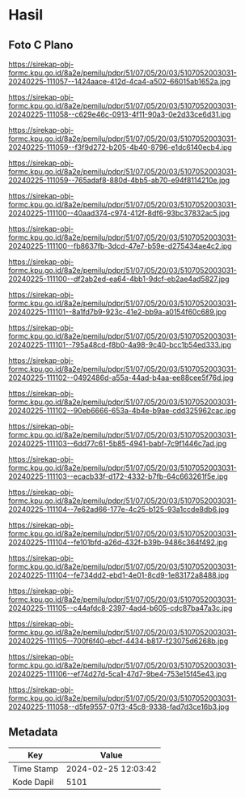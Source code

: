 # Hasil

## Foto C Plano

https://sirekap-obj-formc.kpu.go.id/8a2e/pemilu/pdpr/51/07/05/20/03/5107052003031-20240225-111057--1424aace-412d-4ca4-a502-66015ab1652a.jpg

https://sirekap-obj-formc.kpu.go.id/8a2e/pemilu/pdpr/51/07/05/20/03/5107052003031-20240225-111058--c629e46c-0913-4f11-90a3-0e2d33ce6d31.jpg

https://sirekap-obj-formc.kpu.go.id/8a2e/pemilu/pdpr/51/07/05/20/03/5107052003031-20240225-111059--f3f9d272-b205-4b40-8796-e1dc6140ecb4.jpg

https://sirekap-obj-formc.kpu.go.id/8a2e/pemilu/pdpr/51/07/05/20/03/5107052003031-20240225-111059--765adaf8-880d-4bb5-ab70-e94f8114210e.jpg

https://sirekap-obj-formc.kpu.go.id/8a2e/pemilu/pdpr/51/07/05/20/03/5107052003031-20240225-111100--40aad374-c974-412f-8df6-93bc37832ac5.jpg

https://sirekap-obj-formc.kpu.go.id/8a2e/pemilu/pdpr/51/07/05/20/03/5107052003031-20240225-111100--fb8637fb-3dcd-47e7-b59e-d275434ae4c2.jpg

https://sirekap-obj-formc.kpu.go.id/8a2e/pemilu/pdpr/51/07/05/20/03/5107052003031-20240225-111100--df2ab2ed-ea64-4bb1-9dcf-eb2ae4ad5827.jpg

https://sirekap-obj-formc.kpu.go.id/8a2e/pemilu/pdpr/51/07/05/20/03/5107052003031-20240225-111101--8a1fd7b9-923c-41e2-bb9a-a0154f60c689.jpg

https://sirekap-obj-formc.kpu.go.id/8a2e/pemilu/pdpr/51/07/05/20/03/5107052003031-20240225-111101--795a48cd-f8b0-4a98-9c40-bcc1b54ed333.jpg

https://sirekap-obj-formc.kpu.go.id/8a2e/pemilu/pdpr/51/07/05/20/03/5107052003031-20240225-111102--0492486d-a55a-44ad-b4aa-ee88cee5f76d.jpg

https://sirekap-obj-formc.kpu.go.id/8a2e/pemilu/pdpr/51/07/05/20/03/5107052003031-20240225-111102--90eb6666-653a-4b4e-b9ae-cdd325962cac.jpg

https://sirekap-obj-formc.kpu.go.id/8a2e/pemilu/pdpr/51/07/05/20/03/5107052003031-20240225-111103--6dd77c61-5b85-4941-babf-7c9f1446c7ad.jpg

https://sirekap-obj-formc.kpu.go.id/8a2e/pemilu/pdpr/51/07/05/20/03/5107052003031-20240225-111103--ecacb33f-d172-4332-b7fb-64c663261f5e.jpg

https://sirekap-obj-formc.kpu.go.id/8a2e/pemilu/pdpr/51/07/05/20/03/5107052003031-20240225-111104--7e62ad66-177e-4c25-b125-93a1ccde8db6.jpg

https://sirekap-obj-formc.kpu.go.id/8a2e/pemilu/pdpr/51/07/05/20/03/5107052003031-20240225-111104--fe101bfd-a26d-432f-b39b-9486c364f492.jpg

https://sirekap-obj-formc.kpu.go.id/8a2e/pemilu/pdpr/51/07/05/20/03/5107052003031-20240225-111104--fe734dd2-ebd1-4e01-8cd9-1e83172a8488.jpg

https://sirekap-obj-formc.kpu.go.id/8a2e/pemilu/pdpr/51/07/05/20/03/5107052003031-20240225-111105--c44afdc8-2397-4ad4-b605-cdc87ba47a3c.jpg

https://sirekap-obj-formc.kpu.go.id/8a2e/pemilu/pdpr/51/07/05/20/03/5107052003031-20240225-111105--700f6f40-ebcf-4434-b817-f23075d6268b.jpg

https://sirekap-obj-formc.kpu.go.id/8a2e/pemilu/pdpr/51/07/05/20/03/5107052003031-20240225-111106--ef74d27d-5ca1-47d7-9be4-753e15f45e43.jpg

https://sirekap-obj-formc.kpu.go.id/8a2e/pemilu/pdpr/51/07/05/20/03/5107052003031-20240225-111058--d5fe9557-07f3-45c8-9338-fad7d3ce16b3.jpg


## Metadata

| Key        | Value               |
| ---------- | ------------------- |
| Time Stamp | 2024-02-25 12:03:42 |
| Kode Dapil | 5101                |



